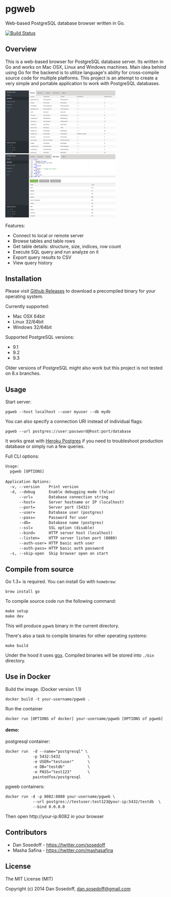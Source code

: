# pgweb

Web-based PostgreSQL database browser written in Go.

[![Build Status](https://travis-ci.org/sosedoff/pgweb.svg?branch=master)](https://travis-ci.org/sosedoff/pgweb)

## Overview

This is a web-based browser for PostgreSQL database server. Its written in Go
and works on Mac OSX, Linux and Windows machines. Main idea behind using Go for the backend
is to utilize language's ability for cross-compile source code for multiple platforms. 
This project is an attempt to create a very simple and portable application to work with 
PostgreSQL databases.

<img src="screenshots/browse.png" width="345px" />
<img src="screenshots/query.png" width="345px" />

Features:

- Connect to local or remote server
- Browse tables and table rows
- Get table details: structure, size, indices, row count
- Execute SQL query and run analyze on it
- Export query results to CSV
- View query history

## Installation

Please visit [Github Releases](https://github.com/sosedoff/pgweb/releases) to download a 
precompiled binary for your operating system.

Currently supported:

- Mac OSX 64bit
- Linux 32/64bit
- Windows 32/64bit

Supported PostgreSQL versions:

- 9.1
- 9.2
- 9.3

Older versions of PostgreSQL might also work but this project is not tested on 
8.x branches.

## Usage

Start server:

```
pgweb --host localhost --user myuser --db mydb
```

You can also specify a connection URI instead of individual flags:

```
pgweb --url postgres://user:password@host:port/database
```

It works great with [Heroku Postgres](https://postgres.heroku.com) if you need 
to troubleshoot production database or simply run a few queries.

Full CLI options:

```
Usage:
  pgweb [OPTIONS]

Application Options:
  -v, --version    Print version
  -d, --debug      Enable debugging mode (false)
      --url=       Database connection string
      --host=      Server hostname or IP (localhost)
      --port=      Server port (5432)
      --user=      Database user (postgres)
      --pass=      Password for user
      --db=        Database name (postgres)
      --ssl=       SSL option (disable)
      --bind=      HTTP server host (localhost)
      --listen=    HTTP server listen port (8080)
      --auth-user= HTTP basic auth user
      --auth-pass= HTTP basic auth password
  -s, --skip-open  Skip browser open on start
```

## Compile from source

Go 1.3+ is required. You can install Go with `homebrew`:

```
brew install go
```

To compile source code run the following command:

```
make setup
make dev
```

This will produce `pgweb` binary in the current directory.

There's also a task to compile binaries for other operating systems:

```
make build
```

Under the hood it uses [gox](https://github.com/mitchellh/gox). Compiled binaries
will be stored into `./bin` directory.


## Use in Docker 



Build the image. (Docker version 1.1)

```
docker build -t your-username/pgweb .
```

Run the container

```
docker run [OPTIONS of docker] your-username/pgweb [OPTIONS of pgweb]
```

#### demo:

postgresql container:

```
docker run	-d --name="postgresql" \
			-p 5432:5432 			\			
			-e USER="testuser" 		\
			-e DB="testdb" 			\
			-e PASS="test123" 		\
			paintedfox/postgresql

```
pgweb containers:

```
docker run -d -p 8082:8080 your-username/pgweb \
			--url postgres://testuser:test123@your-ip:5432/testdb  \
			--bind 0.0.0.0

```
Then open http://your-ip:8082 in your browser 

## Contributors

- Dan Sosedoff - https://twitter.com/sosedoff
- Masha Safina - https://twitter.com/mashasafina

## License

The MIT License (MIT)

Copyright (c) 2014 Dan Sosedoff, <dan.sosedoff@gmail.com>
